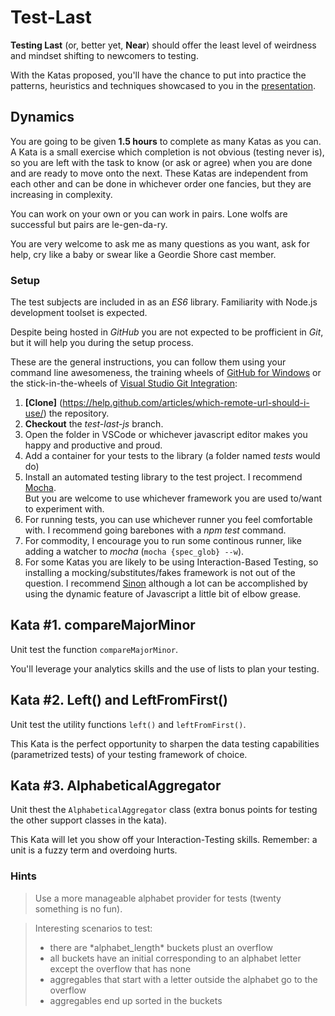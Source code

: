 # Test-Last

**Testing Last** (or, better yet, **Near**) should offer the least level of weirdness and mindset shifting to newcomers to testing.

With the Katas proposed, you'll have the chance to put into practice the patterns, heuristics and techniques showcased to you in the [presentation](http://vertica-as.github.io/testing-TDD "slides").

## Dynamics
You are going to be given **1.5 hours** to complete as many Katas as you can.
<br/>A Kata is a small exercise which completion is not obvious (testing never is), so you are left with the task to know (or ask or agree) when you are done and are ready to move onto the next. These Katas are independent from each other and can be done in whichever order one fancies, but they are increasing in complexity.

You can work on your own or you can work in pairs. Lone wolfs are successful but pairs are le-gen-da-ry.

You are very welcome to ask me as many questions as you want, ask for help, cry like a baby or swear like a Geordie Shore cast member.

### Setup
The test subjects are included in as an _ES6_ library. Familiarity with Node.js development toolset is expected.

Despite being hosted in _GitHub_ you are not expected to be profficient in _Git_, but it will help you during the setup process.

These are the general instructions, you can follow them using your command line awesomeness, the training wheels of [GitHub for Windows](https://windows.github.com/) or the stick-in-the-wheels of [Visual Studio Git Integration](https://msdn.microsoft.com/en-us/library/hh850437.aspx):
 
1. **[Clone]** (https://help.github.com/articles/which-remote-url-should-i-use/) the repository.
1. **Checkout** the _test-last-js_ branch.
1. Open the folder in VSCode or whichever javascript editor makes you happy and productive and proud.
1. Add a container for your tests to the library (a folder named _tests_ would do)
1. Install an automated testing library to the test project. I recommend [Mocha](https://mochajs.org/).
<br/>But you are welcome to use whichever framework you are used to/want to experiment with.
1. For running tests, you can use whichever runner you feel comfortable with. I recommend going barebones with a _npm test_ command.
1. For commodity, I encourage you to run some continous runner, like adding a watcher to _mocha_ (`mocha {spec_glob} --w`).
1. For some Katas you are likely to be using Interaction-Based Testing, so installing a mocking/substitutes/fakes framework is not out of the question. I recommend [Sinon](https://sinonjs.org/) although a lot can be accomplished by using the dynamic feature of Javascript a little bit of elbow grease. 

## Kata #1. compareMajorMinor

Unit test the function <code>compareMajorMinor</code>.

You'll leverage your analytics skills and the use of lists to plan your testing. 

## Kata #2. Left() and LeftFromFirst()
Unit test the utility functions <code>left()</code> and <code>leftFromFirst()</code>.

This Kata is the perfect opportunity to sharpen the data testing capabilities (parametrized tests) of your testing framework of choice.

## Kata #3. AlphabeticalAggregator
Unit thest the <code>AlphabeticalAggregator</code> class (extra bonus points for testing the other support classes in the kata).

This Kata will let you show off your Interaction-Testing skills. Remember: a unit is a fuzzy term and overdoing hurts.

### Hints
<blockquote> 
Use a more manageable alphabet provider for tests (twenty something is no fun).
</blockquote>

<blockquote >
Interesting scenarios to test:
<ul>
<li> there are *alphabet_length* buckets plust an overflow</li>
<li>all buckets have an initial corresponding to an alphabet letter except the overflow that has none</li>
<li>aggregables that start with a letter outside the alphabet go to the overflow</li>
<li>aggregables end up sorted in the buckets</li>
</blockquote>
